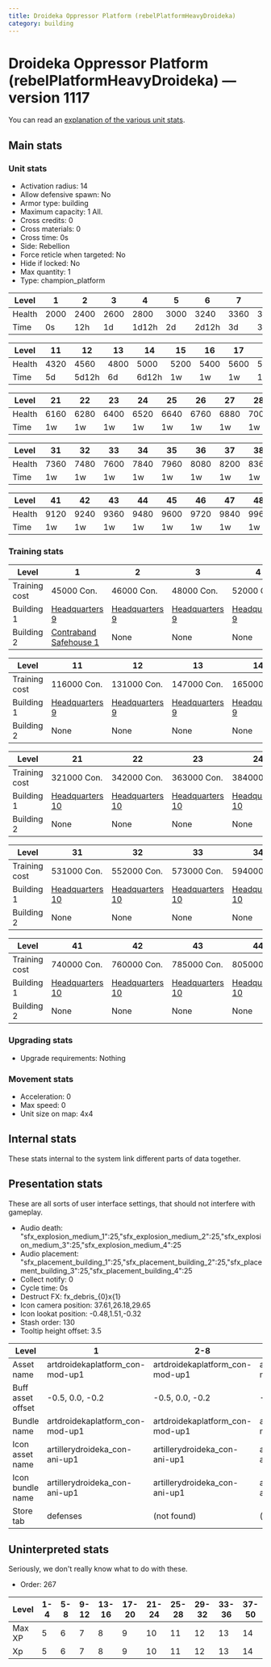 ```yaml
---
title: Droideka Oppressor Platform (rebelPlatformHeavyDroideka)
category: building
---
```


# Droideka Oppressor Platform (rebelPlatformHeavyDroideka) — version 1117

You can read an [explanation  of the various unit stats](unitexplained.md).

## Main stats

### Unit stats

  * Activation radius: 14
  * Allow defensive spawn: No
  * Armor type: building
  * Maximum capacity: 1  All.
  * Cross credits: 0
  * Cross materials: 0
  * Cross time: 0s
  * Side: Rebellion
  * Force reticle when targeted: No
  * Hide if locked: No
  * Max quantity: 1
  * Type: champion_platform

|Level |1   |2   |3   |4    |5   |6    |7   |8    |9   |10   |
|------|----|----|----|-----|----|-----|----|-----|----|-----|
|Health|2000|2400|2600|2800 |3000|3240 |3360|3480 |3600|4080 |
|Time  |0s  |12h |1d  |1d12h|2d  |2d12h|3d  |3d12h|4d  |4d12h|


|Level |11  |12   |13  |14   |15  |16  |17  |18  |19  |20  |
|------|----|-----|----|-----|----|----|----|----|----|----|
|Health|4320|4560 |4800|5000 |5200|5400|5600|5800|5920|6040|
|Time  |5d  |5d12h|6d  |6d12h|1w  |1w  |1w  |1w  |1w  |1w  |


|Level |21  |22  |23  |24  |25  |26  |27  |28  |29  |30  |
|------|----|----|----|----|----|----|----|----|----|----|
|Health|6160|6280|6400|6520|6640|6760|6880|7000|7120|7240|
|Time  |1w  |1w  |1w  |1w  |1w  |1w  |1w  |1w  |1w  |1w  |


|Level |31  |32  |33  |34  |35  |36  |37  |38  |39  |40  |
|------|----|----|----|----|----|----|----|----|----|----|
|Health|7360|7480|7600|7840|7960|8080|8200|8360|8520|9000|
|Time  |1w  |1w  |1w  |1w  |1w  |1w  |1w  |1w  |1w  |1w  |


|Level |41  |42  |43  |44  |45  |46  |47  |48  |49   |50   |
|------|----|----|----|----|----|----|----|----|-----|-----|
|Health|9120|9240|9360|9480|9600|9720|9840|9960|10080|10200|
|Time  |1w  |1w  |1w  |1w  |1w  |1w  |1w  |1w  |1w   |1w   |


### Training stats

|Level        |1                                                    |2                             |3                             |4                             |5                             |6                             |7                             |8                             |9                             |10                            |
|-------------|-----------------------------------------------------|------------------------------|------------------------------|------------------------------|------------------------------|------------------------------|------------------------------|------------------------------|------------------------------|------------------------------|
|Training cost|45000 Con.                                           |46000 Con.                    |48000 Con.                    |52000 Con.                    |57000 Con.                    |63000 Con.                    |71000 Con.                    |80000 Con.                    |91000 Con.                    |103000 Con.                   |
|Building 1   |[Headquarters 9](rebelHQ.html)                       |[Headquarters 9](rebelHQ.html)|[Headquarters 9](rebelHQ.html)|[Headquarters 9](rebelHQ.html)|[Headquarters 9](rebelHQ.html)|[Headquarters 9](rebelHQ.html)|[Headquarters 9](rebelHQ.html)|[Headquarters 9](rebelHQ.html)|[Headquarters 9](rebelHQ.html)|[Headquarters 9](rebelHQ.html)|
|Building 2   |[Contraband Safehouse 1](rebelContrabandStorage.html)|None                          |None                          |None                          |None                          |None                          |None                          |None                          |None                          |None                          |


|Level        |11                            |12                            |13                            |14                            |15                            |16                            |17                            |18                            |19                            |20                            |
|-------------|------------------------------|------------------------------|------------------------------|------------------------------|------------------------------|------------------------------|------------------------------|------------------------------|------------------------------|------------------------------|
|Training cost|116000 Con.                   |131000 Con.                   |147000 Con.                   |165000 Con.                   |184000 Con.                   |204000 Con.                   |226000 Con.                   |250000 Con.                   |274000 Con.                   |300000 Con.                   |
|Building 1   |[Headquarters 9](rebelHQ.html)|[Headquarters 9](rebelHQ.html)|[Headquarters 9](rebelHQ.html)|[Headquarters 9](rebelHQ.html)|[Headquarters 9](rebelHQ.html)|[Headquarters 9](rebelHQ.html)|[Headquarters 9](rebelHQ.html)|[Headquarters 9](rebelHQ.html)|[Headquarters 9](rebelHQ.html)|[Headquarters 9](rebelHQ.html)|
|Building 2   |None                          |None                          |None                          |None                          |None                          |None                          |None                          |None                          |None                          |None                          |


|Level        |21                             |22                             |23                             |24                             |25                             |26                             |27                             |28                             |29                             |30                             |
|-------------|-------------------------------|-------------------------------|-------------------------------|-------------------------------|-------------------------------|-------------------------------|-------------------------------|-------------------------------|-------------------------------|-------------------------------|
|Training cost|321000 Con.                    |342000 Con.                    |363000 Con.                    |384000 Con.                    |405000 Con.                    |426000 Con.                    |447000 Con.                    |468000 Con.                    |489000 Con.                    |510000 Con.                    |
|Building 1   |[Headquarters 10](rebelHQ.html)|[Headquarters 10](rebelHQ.html)|[Headquarters 10](rebelHQ.html)|[Headquarters 10](rebelHQ.html)|[Headquarters 10](rebelHQ.html)|[Headquarters 10](rebelHQ.html)|[Headquarters 10](rebelHQ.html)|[Headquarters 10](rebelHQ.html)|[Headquarters 10](rebelHQ.html)|[Headquarters 10](rebelHQ.html)|
|Building 2   |None                           |None                           |None                           |None                           |None                           |None                           |None                           |None                           |None                           |None                           |


|Level        |31                             |32                             |33                             |34                             |35                             |36                             |37                             |38                             |39                             |40                             |
|-------------|-------------------------------|-------------------------------|-------------------------------|-------------------------------|-------------------------------|-------------------------------|-------------------------------|-------------------------------|-------------------------------|-------------------------------|
|Training cost|531000 Con.                    |552000 Con.                    |573000 Con.                    |594000 Con.                    |615000 Con.                    |636000 Con.                    |657000 Con.                    |678000 Con.                    |699000 Con.                    |720000 Con.                    |
|Building 1   |[Headquarters 10](rebelHQ.html)|[Headquarters 10](rebelHQ.html)|[Headquarters 10](rebelHQ.html)|[Headquarters 10](rebelHQ.html)|[Headquarters 10](rebelHQ.html)|[Headquarters 10](rebelHQ.html)|[Headquarters 10](rebelHQ.html)|[Headquarters 10](rebelHQ.html)|[Headquarters 10](rebelHQ.html)|[Headquarters 10](rebelHQ.html)|
|Building 2   |None                           |None                           |None                           |None                           |None                           |None                           |None                           |None                           |None                           |None                           |


|Level        |41                             |42                             |43                             |44                             |45                             |46                             |47                             |48                             |49                             |50                             |
|-------------|-------------------------------|-------------------------------|-------------------------------|-------------------------------|-------------------------------|-------------------------------|-------------------------------|-------------------------------|-------------------------------|-------------------------------|
|Training cost|740000 Con.                    |760000 Con.                    |785000 Con.                    |805000 Con.                    |825000 Con.                    |845000 Con.                    |865000 Con.                    |890000 Con.                    |910000 Con.                    |930000 Con.                    |
|Building 1   |[Headquarters 10](rebelHQ.html)|[Headquarters 10](rebelHQ.html)|[Headquarters 10](rebelHQ.html)|[Headquarters 10](rebelHQ.html)|[Headquarters 10](rebelHQ.html)|[Headquarters 10](rebelHQ.html)|[Headquarters 10](rebelHQ.html)|[Headquarters 10](rebelHQ.html)|[Headquarters 10](rebelHQ.html)|[Headquarters 10](rebelHQ.html)|
|Building 2   |None                           |None                           |None                           |None                           |None                           |None                           |None                           |None                           |None                           |None                           |


### Upgrading stats

  * Upgrade requirements: Nothing

### Movement stats

  * Acceleration: 0
  * Max speed: 0
  * Unit size on map: 4x4

## Internal stats

These stats internal to the system link different parts of data together.


## Presentation stats

These are all sorts of user interface settings, that should not interfere with gameplay.

  * Audio death: "sfx_explosion_medium_1":25,"sfx_explosion_medium_2":25,"sfx_explosion_medium_3":25,"sfx_explosion_medium_4":25
  * Audio placement: "sfx_placement_building_1":25,"sfx_placement_building_2":25,"sfx_placement_building_3":25,"sfx_placement_building_4":25
  * Collect notify: 0
  * Cycle time: 0s
  * Destruct FX: fx_debris_{0}x{1}
  * Icon camera position: 37.61,26.18,29.65
  * Icon lookat position: -0.48,1.51,-0.32
  * Stash order: 130
  * Tooltip height offset: 3.5

|Level            |1                              |2-8                            |9                              |10-19                           |20-29                           |30-39                           |40-50                           |
|-----------------|-------------------------------|-------------------------------|-------------------------------|--------------------------------|--------------------------------|--------------------------------|--------------------------------|
|Asset name       |artdroidekaplatform_con-mod-up1|artdroidekaplatform_con-mod-up1|artdroidekaplatform_con-mod-up1|artdroidekaplatform_con-mod-up10|artdroidekaplatform_con-mod-up20|artdroidekaplatform_con-mod-up20|artdroidekaplatform_con-mod-up20|
|Buff asset offset|-0.5, 0.0, -0.2                |-0.5, 0.0, -0.2                |-0.5, 0.0, -0.2                |-0.6,0,-0.2                     |-0.6,0,-0.2                     |-0.6,0,-0.2                     |-0.6,0,-0.2                     |
|Bundle name      |artdroidekaplatform_con-mod-up1|artdroidekaplatform_con-mod-up1|artdroidekaplatform_con-mod-up1|artdroidekaplatform_con-mod-up10|artdroidekaplatform_con-mod-up20|artdroidekaplatform_con-mod-up20|artdroidekaplatform_con-mod-up20|
|Icon asset name  |artillerydroideka_con-ani-up1  |artillerydroideka_con-ani-up1  |artillerydroideka_con-ani-up10 |artillerydroideka_con-ani-up10  |artillerydroideka_con-ani-up20  |artillerydroideka_con-ani-up30  |artillerydroideka_con-ani-up40  |
|Icon bundle name |artillerydroideka_con-ani-up1  |artillerydroideka_con-ani-up1  |artillerydroideka_con-ani-up10 |artillerydroideka_con-ani-up10  |artillerydroideka_con-ani-up20  |artillerydroideka_con-ani-up30  |artillerydroideka_con-ani-up40  |
|Store tab        |defenses                       |(not found)                    |(not found)                    |(not found)                     |(not found)                     |(not found)                     |(not found)                     |


## Uninterpreted stats

Seriously, we don't really know what to do with these.

  * Order: 267

|Level |1-4|5-8|9-12|13-16|17-20|21-24|25-28|29-32|33-36|37-50|
|------|---|---|----|-----|-----|-----|-----|-----|-----|-----|
|Max XP|5  |6  |7   |8    |9    |10   |11   |12   |13   |14   |
|Xp    |5  |6  |7   |8    |9    |10   |11   |12   |13   |14   |


